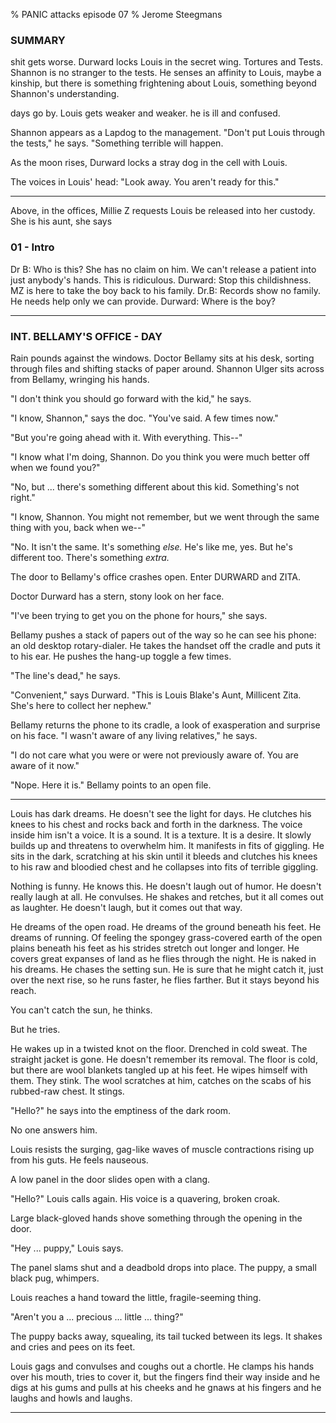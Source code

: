 % PANIC attacks episode 07
% Jerome Steegmans

### SUMMARY

shit gets worse. Durward locks Louis in the secret wing. Tortures and Tests. 
Shannon is no stranger to the tests.  He senses an affinity to Louis, maybe
a kinship, but there is something frightening about Louis, something beyond
Shannon's understanding.

days go by. Louis gets weaker and weaker. he is ill and confused.

Shannon appears as a Lapdog to the management. "Don't put Louis through the
tests," he says.  "Something terrible will happen.

As the moon rises, Durward locks a stray dog in the cell with Louis.

The voices in Louis' head: "Look away. You aren't ready for this."

---

Above, in the offices, Millie Z requests Louis be released into her custody. 
She is his aunt, she says

### 01 - Intro

<!-- pre-existing conflict  / exposition -->


<!-- PLOT: Louis has a showdown with Shannon Ulger --> <!-- PLOT: Louis and
Shannon go out of their heads.  Like two territorial creatures forced into a
too-small cage --> <!-- PLOT: They fight.  Break things.  Louis smashes
through a window and disappears out into the night -->

<!-- more --> 

<!-- ### 02 - Complication / Conceit -->

<!-- encounter pre-existing conflict - Crossing The First Threshold -->

<!-- CHARACTER: Millie Zita (millicent Z) - Oscuro's priestess and bride -->

<!-- PLOT: Millicent Zita shows up at the Asylum, claiming custody of Louis
Blake -->

<!-- PLOT: Showdown between Doctors Bellamy and Durward and Millie Z --> 

Dr B: Who is this?  She has no claim on him.  We can't release a patient
into just anybody's hands.  This is ridiculous.  Durward: Stop this
childishness.  MZ is here to take the boy back to his family.  Dr.B: Records
show no family.  He needs help only we can provide.  Durward: Where is the
boy?

---

### INT. BELLAMY'S OFFICE - DAY

Rain pounds against the windows. Doctor Bellamy sits at his desk, sorting
through files and shifting stacks of paper around.  Shannon Ulger sits
across from Bellamy, wringing his hands.

"I don't think you should go forward with the kid," he says.

"I know, Shannon," says the doc. "You've said. A few times now."

"But you're going ahead with it. With everything. This--"

"I know what I'm doing, Shannon. Do you think you were much better off when
we found you?"

"No, but ... there's something different about this kid. Something's not
right."

"I know, Shannon. You might not remember, but we went through the same thing
with you, back when we--"

"No. It isn't the same. It's something *else.* He's like me, yes. But he's
different too. There's something *extra.*

The door to Bellamy's office crashes open. Enter DURWARD and ZITA.

Doctor Durward has a stern, stony look on her face. 

"I've been trying to get you on the phone for hours," she says. 

Bellamy pushes a stack of papers out of the way so he can see his phone: an old desktop rotary-dialer. He takes the handset off the cradle and puts it to his ear. He pushes the hang-up toggle a few times.

"The line's dead," he says.

"Convenient," says Durward. "This is Louis Blake's Aunt, Millicent Zita. She's here to collect her nephew."

Bellamy returns the phone to its cradle, a look of exasperation and surprise on his face. "I wasn't aware of any living relatives," he says. 

"I do not care what you were or were not previously aware of. You are aware of it now."

"Nope. Here it is." Bellamy points to an open file. 




---

Louis has dark dreams. He doesn't see the light for days. He clutches his
knees to his chest and rocks back and forth in the darkness. The voice
inside him isn't a voice. It is a sound. It is a texture. It is a desire. It
slowly builds up and threatens to overwhelm him. It manifests in fits of
giggling. He sits in the dark, scratching at his skin until it bleeds and
clutches his knees to his raw and bloodied chest and he collapses into fits
of terrible giggling. 

Nothing is funny. He knows this. He doesn't laugh out of humor. He doesn't
really laugh at all. He convulses. He shakes and retches, but it all comes
out as laughter. He doesn't laugh, but it comes out that way.

He dreams of the open road. He dreams of the ground beneath his feet. He
dreams of running. Of feeling the spongey grass-covered earth of the open
plains beneath his feet as his strides stretch out longer and longer. He
covers great expanses of land as he flies through the night. He is naked in
his dreams. He chases the setting sun. He is sure that he might catch it,
just over the next rise, so he runs faster, he flies farther. But it stays
beyond his reach.

You can't catch the sun, he thinks.

But he tries.

He wakes up in a twisted knot on the floor. Drenched in cold sweat. The
straight jacket is gone. He doesn't remember its removal. The floor is cold,
but there are wool blankets tangled up at his feet. He wipes himself with
them. They stink. The wool scratches at him, catches on the scabs of his
rubbed-raw chest. It stings.

"Hello?" he says into the emptiness of the dark room. 

No one answers him.

Louis resists the surging, gag-like waves of muscle contractions rising up
from his guts. He feels nauseous.

A low panel in the door slides open with a clang. 

"Hello?" Louis calls again. His voice is a quavering, broken croak.

Large black-gloved hands shove something through the opening in the door. 

"Hey ... puppy," Louis says. 

The panel slams shut and a deadbold drops into place. The puppy, a small
black pug, whimpers.

Louis reaches a hand toward the little, fragile-seeming thing.

"Aren't you a ... precious ... little ... thing?"

The puppy backs away, squealing, its tail tucked between its legs. It shakes
and cries and pees on its feet.

Louis gags and convulses and coughs out a chortle. He clamps his hands over
his mouth, tries to cover it, but the fingers find their way inside and he
digs at his gums and pulls at his cheeks and he gnaws at his fingers and he
laughs and howls and laughs.
           




















--- 